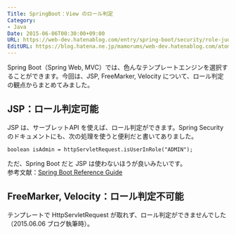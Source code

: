 ```yaml
---
Title: SpringBoot：View のロール判定
Category:
- Java
Date: 2015-06-06T00:30:00+09:00
URL: https://web-dev.hatenablog.com/entry/spring-boot/security/role-judgment-in-view
EditURL: https://blog.hatena.ne.jp/mamorums/web-dev.hatenablog.com/atom/entry/10328749687179340970
---
```


Spring Boot（Spring Web, MVC）では、色んなテンプレートエンジンを選択することができます。今回は、JSP, FreeMarker, Velocity について、ロール判定の観点からまとめてみました。


## JSP：ロール判定可能
JSP は、サーブレットAPI を使えば、ロール判定ができます。Spring Security のドキュメントにも、次の処理を使うと便利だと書いてありました。

```
boolean isAdmin = httpServletRequest.isUserInRole("ADMIN");
```

ただ、Spring Boot だと JSP は使わないほうが良いみたいです。  
参考文献：[Spring Boot Reference Guide](http://docs.spring.io/spring-boot/docs/current/reference/htmlsingle/#boot-features-spring-mvc-template-engines)


## FreeMarker, Velocity：ロール判定不可能
テンプレートで HttpServletRequest が取れず、ロール判定ができませんでした（2015.06.06 ブログ執筆時）。
